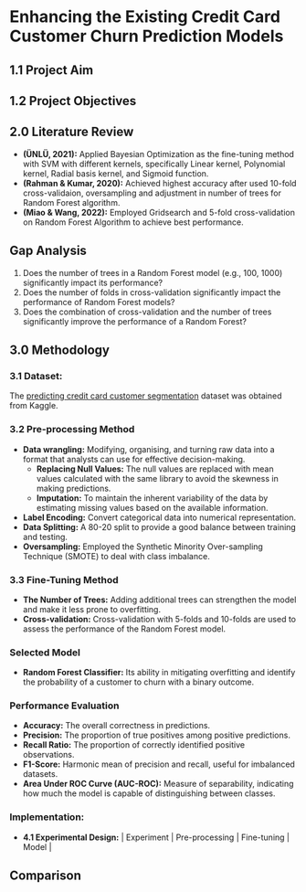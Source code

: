 # Enhancing the Existing Credit Card Customer Churn Prediction Models


## 1.1 Project Aim


## 1.2 Project Objectives


## 2.0 Literature Review
- **(ÜNLÜ, 2021):** Applied Bayesian Optimization as the fine-tuning method with SVM with different kernels, specifically Linear kernel, Polynomial kernel, Radial basis kernel, and Sigmoid function. 
- **(Rahman & Kumar, 2020):** Achieved highest accuracy after used 10-fold cross-validaion, oversampling and adjustment in number of trees for Random Forest algorithm.
- **(Miao & Wang, 2022):** Employed Gridsearch and 5-fold cross-validation on Random Forest Algorithm to achieve best performance.

## Gap Analysis
1. Does the number of trees in a Random Forest model (e.g., 100, 1000) significantly impact its performance?
2. Does the number of folds in cross-validation significantly impact the performance of Random Forest models?
3. Does the combination of cross-validation and the number of trees significantly improve the performance of a Random Forest?

## 3.0 Methodology
### 3.1 **Dataset:** 
The [predicting credit card customer segmentation](https://www.kaggle.com/datasets/thedevastator/predicting-credit-card-customer-attrition-with-m) dataset was obtained from Kaggle.

### 3.2 Pre-processing Method
- **Data wrangling:** Modifying, organising, and turning raw data into a format that analysts can use for effective decision-making.
  - **Replacing Null Values:** The null values are replaced with mean values calculated with the same library to avoid the skewness in making predictions.
  - **Imputation:** To maintain the inherent variability of the data by estimating missing values based on the available information.
- **Label Encoding:** Convert categorical data into numerical representation.
- **Data Splitting:** A 80-20 split to provide a good balance between training and testing.
- **Oversampling:** Employed the Synthetic Minority Over-sampling Technique (SMOTE) to deal with class imbalance.

### 3.3 Fine-Tuning Method
- **The Number of Trees:** Adding additional trees can strengthen the model and make it less prone to overfitting.
- **Cross-validation:** Cross-validation with 5-folds and 10-folds are used to assess the performance of the Random Forest model.

### Selected Model
- **Random Forest Classifier:** Its ability in mitigating overfitting and identify the probability of a customer to churn with a binary outcome.

### Performance Evaluation
- **Accuracy:** The overall correctness in predictions.
- **Precision:** The proportion of true positives among positive predictions.
- **Recall Ratio:** The proportion of correctly identified positive observations.
- **F1-Score:** Harmonic mean of precision and recall, useful for imbalanced datasets.
- **Area Under ROC Curve (AUC-ROC):** Measure of separability, indicating how much the model is capable of distinguishing between classes.

### Implementation:
- **4.1 Experimental Design:**
| Experiment | Pre-processing | Fine-tuning | Model |

## Comparison

